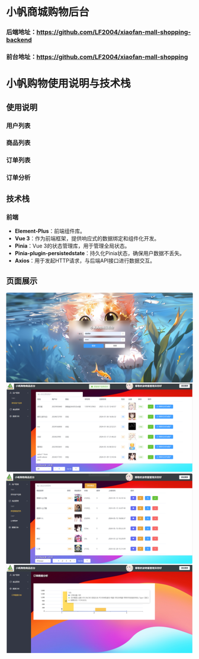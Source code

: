 # 小帆商城购物后台

### 后端地址：https://github.com/LF2004/xiaofan-mall-shopping-backend
### 前台地址：https://github.com/LF2004/xiaofan-mall-shopping

# 小帆购物使用说明与技术栈

## 使用说明

### 用户列表
### 商品列表
### 订单列表
### 订单分析

## 技术栈

### 前端
- **Element-Plus**：前端组件库。
- **Vue 3**：作为前端框架，提供响应式的数据绑定和组件化开发。
- **Pinia**：Vue 3的状态管理库，用于管理全局状态。
- **Pinia-plugin-persistedstate**：持久化Pinia状态，确保用户数据不丢失。
- **Axios**：用于发起HTTP请求，与后端API接口进行数据交互。

## 页面展示
![输入图片说明](public/image1.png)
![输入图片说明](public/image2.png)
![输入图片说明](public/image3.png)
![输入图片说明](public/image4.png)
